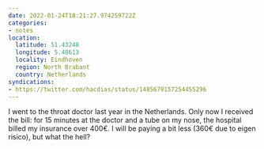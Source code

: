 ```yaml
---
date: 2022-01-24T18:21:27.974259722Z
categories:
- notes
location:
  latitude: 51.43248
  longitude: 5.48613
  locality: Eindhoven
  region: North Brabant
  country: Netherlands
syndications:
- https://twitter.com/hacdias/status/1485679157254455296
---
```


I went to the throat doctor last year in the Netherlands. Only now I received the bill: for 15 minutes at the doctor and a tube on my nose, the hospital billed my insurance over 400€. I will be paying a bit less (360€ due to eigen risico), but what the hell?
